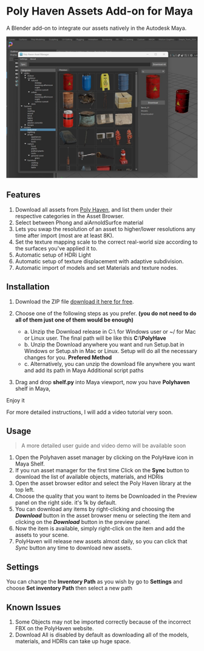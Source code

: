 # Poly Haven Assets Add-on for Maya

A Blender add-on to integrate our assets natively in the Autodesk Maya.

![Screenshot](/Screenshot.jpg)

## Features

1. Download all assets from [Poly Haven](https://polyhaven.com/), and list them under their respective categories in the Asset Browser.
2. Select between Phong and aiArnoldSurfce material
3. Lets you swap the resolution of an asset to higher/lower resolutions any time after import (most are at least 8K).
4. Set the texture mapping scale to the correct real-world size according to the surfaces you've applied it to.
6. Automatic setup of HDRi Light
7. Automatic setup of texture displacement with adaptive subdivision.
8. Automatic import of models and set Materials and texture nodes.

## Installation

1. Download the ZIP file [download it here for free](https://github.com/OmidGhotbi/polyhavenassets/releases/download/release/PolyHaven-v0.0.17-beta.1.zip).
2. Choose one of the following steps as you prefer. **(you do not need to do all of them just one of them would be enough)**

    * a. Unzip the Download release in C:\ for Windows user or ~/ for Mac or Linux user. The final path will be like this **C:\PolyHave**
    * b. Unzip the Download anywhere you want and run Setup.bat in Windows or Setup.sh in Mac or Linux. Setup will do all the necessary changes for you. **Prefered Method**
    * c. Alternatively, you can unzip the download file anywhere you want and add its path in Maya Additional script paths

3. Drag and drop **shelf.py** into Maya viewport, now you have **Polyhaven** shelf in Maya,

Enjoy it

For more detailed instructions, I will add a video tutorial very soon.

## Usage

> A more detailed user guide and video demo will be available soon

1. Open the Polyhaven asset manager by clicking on the PolyHave icon in Maya Shelf.
2. If you run asset manager for the first time Click on the **Sync** button to download the list of available objects, materials, and HDRis
3. Open the asset browser editor and select the Poly Haven library at the top left.
4. Choose the quality that you want to items be Downloaded in the Preview panel on the right side. it's 1k by default.
5. You can download any items by right-clicking and choosing the ***Download*** button in the asset browser menu or selecting the item and clicking on the ***Download*** button in the preview panel.
6. Now the item is available, simply right-click on the item and add the assets to your scene.
7. PolyHaven will release new assets almost daily, so you can click that *Sync* button any time to download new assets.


## Settings
You can change the **Inventory Path** as you wish by go to **Settings** and choose **Set inventory Path** then select a new path

## Known Issues

1. Some Objects may not be imported correctly because of the incorrect FBX on the PolyHaven website.
2. Download All is disabled by default as downloading all of the models, materials, and HDRIs can take up huge space.
